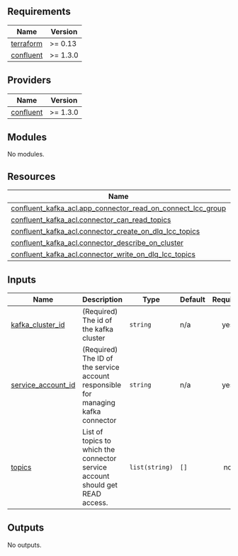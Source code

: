 <!-- BEGIN_TF_DOCS -->
## Requirements

| Name | Version |
|------|---------|
| <a name="requirement_terraform"></a> [terraform](#requirement\_terraform) | >= 0.13 |
| <a name="requirement_confluent"></a> [confluent](#requirement\_confluent) | >= 1.3.0 |

## Providers

| Name | Version |
|------|---------|
| <a name="provider_confluent"></a> [confluent](#provider\_confluent) | >= 1.3.0 |

## Modules

No modules.

## Resources

| Name | Type |
|------|------|
| [confluent_kafka_acl.app_connector_read_on_connect_lcc_group](https://registry.terraform.io/providers/confluentinc/confluent/latest/docs/resources/kafka_acl) | resource |
| [confluent_kafka_acl.connector_can_read_topics](https://registry.terraform.io/providers/confluentinc/confluent/latest/docs/resources/kafka_acl) | resource |
| [confluent_kafka_acl.connector_create_on_dlq_lcc_topics](https://registry.terraform.io/providers/confluentinc/confluent/latest/docs/resources/kafka_acl) | resource |
| [confluent_kafka_acl.connector_describe_on_cluster](https://registry.terraform.io/providers/confluentinc/confluent/latest/docs/resources/kafka_acl) | resource |
| [confluent_kafka_acl.connector_write_on_dlq_lcc_topics](https://registry.terraform.io/providers/confluentinc/confluent/latest/docs/resources/kafka_acl) | resource |

## Inputs

| Name | Description | Type | Default | Required |
|------|-------------|------|---------|:--------:|
| <a name="input_kafka_cluster_id"></a> [kafka\_cluster\_id](#input\_kafka\_cluster\_id) | (Required) The id of the kafka cluster | `string` | n/a | yes |
| <a name="input_service_account_id"></a> [service\_account\_id](#input\_service\_account\_id) | (Required) The ID of the service account responsible for managing kafka connector | `string` | n/a | yes |
| <a name="input_topics"></a> [topics](#input\_topics) | List of topics to which the connector service account should get READ access. | `list(string)` | `[]` | no |

## Outputs

No outputs.
<!-- END_TF_DOCS -->
